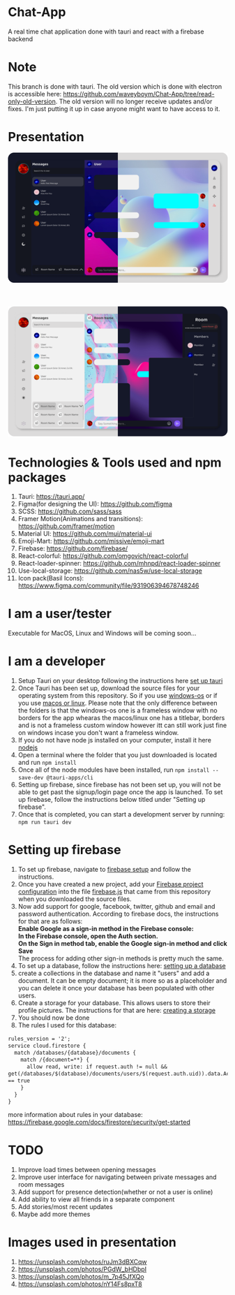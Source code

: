 # Chat-App
A real time chat application done with tauri and react with a firebase backend

# Note
This branch is done with tauri. The old version which is done with electron is accessible here: https://github.com/waveyboym/Chat-App/tree/read-only-old-version.
The old version will no longer receive updates and/or fixes. I'm just putting it up in case anyone might want to have access to it.

# Presentation
![private messaging](img/privchat.png "private messaging")
\
\
\
\
![room messaging"](img/roomchat.png "room messaging")

# Technologies & Tools used and npm packages
1. Tauri: https://tauri.app/
2. Figma(for designing the UI): https://github.com/figma
3. SCSS: https://github.com/sass/sass
4. Framer Motion(Animations and transitions): https://github.com/framer/motion
5. Material UI: https://github.com/mui/material-ui
6. Emoji-Mart: https://github.com/missive/emoji-mart
7. Firebase: https://github.com/firebase/
8. React-colorful: https://github.com/omgovich/react-colorful
9. React-loader-spinner: https://github.com/mhnpd/react-loader-spinner
11. Use-local-storage: https://github.com/nas5w/use-local-storage
12. Icon pack(Basil Icons): https://www.figma.com/community/file/931906394678748246

# I am a user/tester
Executable for MacOS, Linux and Windows will be coming soon...

# I am a developer
1. Setup Tauri on your desktop following the instructions here <a href="https://tauri.app/v1/guides/getting-started/prerequisites">set up tauri</a>
2. Once Tauri has been set up, download the source files for your operating system from this repository. So if you use <a href="https://github.com/waveyboym/Chat-App/tree/main/Fiddle%20Chat%20App%20src%20files(windows-os)">windows-os</a> or if you use <a href="https://github.com/waveyboym/Chat-App/tree/main/Fiddle%20Chat%20App%20src%20files(macos%20%26%20linux)">macos or linux</a>. Please note that the only difference between the folders is that the windows-os one is a frameless window with no borders for the app whearas the macos/linux one has a titlebar, borders and is not a frameless custom window however itt can still work just fine on windows incase you don't want a frameless window.
3. If you do not have node js installed on your computer, install it here <a href="https://nodejs.org/en/download/">nodejs</a>
4. Open a terminal where the folder that you just downloaded is located and run ```npm install```
5. Once all of the node modules have been installed, run ```npm install --save-dev @tauri-apps/cli```
6. Setting up firebase, since firebase has not been set up, you will not be able to get past the signup/login page once the app is launched. To set up firebase, follow the instructions below titled under "Setting up firebase".
7. Once that is completed, you can start a development server by running: ```npm run tauri dev```

# Setting up firebase
1. To set up firebase, navigate to <a href="https://firebase.google.com/docs/web/setup?authuser=0#add-sdk-and-initialize">firebase setup</a> and follow the instructions.
2. Once you have created a new project, add your <a href="https://firebase.google.com/docs/web/learn-more?authuser=0#config-object">Firebase project configuration</a> into the file <a href="https://github.com/waveyboym/Chat-App/blob/main/Fiddle%20Chat%20App%20src%20files(windows-os)/src/firebase.js">firebase.js</a> that came from this repository when you downloaded the source files.
3. Now add support for google, facebook, twitter, github and email and password authentication. According to firebase docs, the instructions for that are as follows:\
       **Enable Google as a sign-in method in the Firebase console:**\
       **In the Firebase console, open the Auth section.**\
       **On the Sign in method tab, enable the Google sign-in method and click Save**\
   The process for adding other sign-in methods is pretty much the same.
4. To set up a database, follow the instructions here: <a href="https://firebase.google.com/docs/database/web/start?hl=en&authuser=0#create_a_database">setting up a database</a>
5. create a collections in the database and name it "users" and add a document. It can be empty document; it is more so as a placeholder and you can delete it once your database has been populated with other users.
6. Create a storage for your database. This allows users to store their profile pictures. The instructions for that are here: <a href="https://firebase.google.com/docs/storage/web/start?hl=en&authuser=0">creating a storage</a>
7. You should now be done
8. The rules I used for this database:
```
rules_version = '2';
service cloud.firestore {
  match /databases/{database}/documents {
    match /{document=**} {
      allow read, write: if request.auth != null && get(/databases/$(database)/documents/users/$(request.auth.uid)).data.AccountActive == true
    }
  }
}
```
more information about rules in your database: https://firebase.google.com/docs/firestore/security/get-started

 # TODO
1. Improve load times between opening messages
2. Improve user interface for navigating between private messages and room messages
3. Add support for presence detection(whether or not a user is online)
4. Add ability to view all friends in a separate component 
5. Add stories/most recent updates
6. Maybe add more themes

# Images used in presentation
1. https://unsplash.com/photos/ruJm3dBXCqw
2. https://unsplash.com/photos/PGdW_bHDbpI
3. https://unsplash.com/photos/m_7p45JfXQo
4. https://unsplash.com/photos/nY14Fs8pxT8
